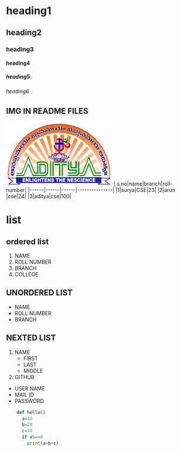 # heading1
## heading2
### heading3
#### heading4
##### heading5
###### heading6
## IMG IN README FILES
![ADITYA](logo.png)
| s.no|name|branch|roll-number|
|------|------|------|---------------|
|1|surya|CSE|23|
|2|arun |cse|24|
|3|aditya|cse|100|
# list
## ordered list
1. NAME
2. ROLL NUMBER
3. BRANCH
4. COLLEGE
 ## UNORDERED LIST
- NAME
- ROLL NUMBER
- BRANCH
## NEXTED LIST
1. NAME
   * FIRST
   * LAST
   * MIDDLE
2. GITHUB
  * USER NAME
  * MAIL ID
  * PASSWORD
```python
    def hello()
      a=10
      b=20
      c=30
      if a%==0
        print(a+b+c)
 ```
